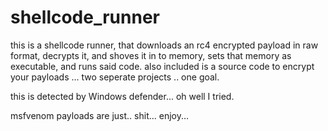 # shellcode_runner


this is a shellcode runner, that downloads an rc4 encrypted payload in raw format, decrypts it, and shoves it in to memory, sets that memory as executable, and runs said code. 
also included is a source code to encrypt your payloads ... two seperate projects .. one goal.

this is detected by Windows defender... oh well I tried.

msfvenom payloads are just.. shit... enjoy...
